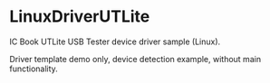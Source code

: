 # LinuxDriverUTLite

IC Book UTLite USB Tester device driver sample (Linux).
 
Driver template demo only, device detection example,
without main functionality.








